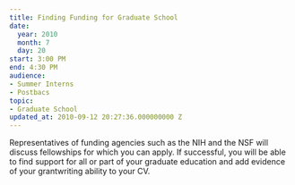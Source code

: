 ```yaml
---
title: Finding Funding for Graduate School
date:
  year: 2010
  month: 7
  day: 20
start: 3:00 PM
end: 4:30 PM
audience:
- Summer Interns
- Postbacs
topic:
- Graduate School
updated_at: 2010-09-12 20:27:36.000000000 Z
---
```

Representatives of funding agencies such as the NIH and the NSF will
discuss fellowships for which you can apply. If successful, you will be
able to find support for all or part of your graduate education and add
evidence of your grantwriting ability to your CV.

